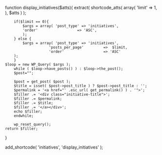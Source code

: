 function display_initiatives($atts){
	extract( shortcode_atts( array(
        'limit' => 1,
		    ), $atts ) );

		if($limit == 0){
			$args = array( 'post_type' => 'initiatives',
			'order'                  => 'ASC',
			);
		} else {
			$args = array( 'post_type' => 'initiatives',
						'posts_per_page'         =>  $limit,
						'order'                  => 'ASC'
		);
		}
	$loop = new WP_Query( $args );
		while ( $loop->have_posts() ) : $loop->the_post();
		$post="";
		
		$post = get_post( $post );
		$title = isset( $post->post_title ) ? $post->post_title : '';
		$permalink = '<a href="' .esc_url( get_permalink() ) . '">';
		$filler .= '<div class="initiative-title">';
		$filler .= $permalink;
		$filler .= $title;
		$filler .= '</a></div>';  
		echo $filler;
		endwhile; 

		wp_reset_query();
	return $filler;
}

add_shortcode( 'initiatives', 'display_initiatives' );